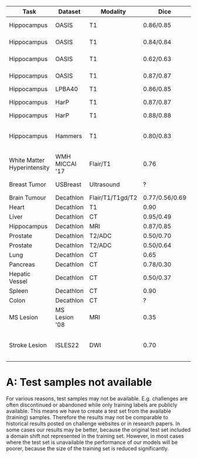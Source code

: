 | Task | Dataset | Modality | Dice | Network | Trainer | Planner | Notes | User | Source(s) | 
|---|---|---|---|---|---|---|---|---|---|
| Hippocampus | OASIS | T1 | 0.86/0.85 | 2D UNet | YuccaTrainer | YuccaPlansY | | [Llambias](https://github.com/Sllambias) | http://www.neuromorphometrics.com/2012_MICCAI_Challenge_Data.html; https://www.oasis-brains.org/ |
| Hippocampus | OASIS | T1 | 0.84/0.84 | 2D UNet | YuccaTrainer | YuccaPlansZ | | [Llambias](https://github.com/Sllambias) | http://www.neuromorphometrics.com/2012_MICCAI_Challenge_Data.html; https://www.oasis-brains.org/ |
| Hippocampus | OASIS | T1 | 0.62/0.63 | 2D UNet | YuccaTrainer | YuccaPlans | | [Llambias](https://github.com/Sllambias) | http://www.neuromorphometrics.com/2012_MICCAI_Challenge_Data.html; https://www.oasis-brains.org/ |
| Hippocampus | OASIS | T1 | 0.87/0.87 | 3D UNet | YuccaTrainer | YuccaPlans | | [Llambias](https://github.com/Sllambias) | http://www.neuromorphometrics.com/2012_MICCAI_Challenge_Data.html; https://www.oasis-brains.org/ |
| Hippocampus | LPBA40 | T1 | 0.86/0.85 | 3D UNet | YuccaTrainer | YuccaPlans | | [Llambias](https://github.com/Sllambias) | https://www.sciencedirect.com/science/article/pii/S1053811907008099 |
| Hippocampus | HarP | T1 | 0.87/0.87 | 3D MultiResUNet | YuccaTrainer | YuccaPlans | | [Llambias](https://github.com/Sllambias) | https://www.sciencedirect.com/science/article/pii/S155252601402891X |
| Hippocampus | HarP | T1 | 0.88/0.88 | 3D UNet | YuccaTrainer | YuccaPlans | | [Llambias](https://github.com/Sllambias) | https://www.sciencedirect.com/science/article/pii/S155252601402891X |
| Hippocampus | Hammers | T1 | 0.80/0.83 | 3D UNet | YuccaTrainer | YuccaPlans | | [Llambias](https://github.com/Sllambias) | www.brain-development.org; https://www.sciencedirect.com/science/article/pii/S1053811917300964; https://www.sciencedirect.com/science/article/pii/S1053811907010634; https://www.ncbi.nlm.nih.gov/pmc/articles/PMC6871794/ |
| White Matter Hyperintensity | WMH MICCAI '17 | Flair/T1 | 0.76 | 2D UNet | YuccaTrainerV2 | YuccaPlannerV2Z | | [Llambias](https://github.com/Sllambias) | https://wmh.isi.uu.nl/results/results-miccai-2017/; https://www.ncbi.nlm.nih.gov/pmc/articles/PMC7590957/ |
| Breast Tumor | USBreast | Ultrasound | ? | ? | ? | ? | |[Llambias](https://github.com/Sllambias) | https://www.kaggle.com/datasets/aryashah2k/breast-ultrasound-images-dataset |
| Brain Tumour | Decathlon | Flair/T1/T1gd/T2 | 0.77/0.56/0.69 | 3D UNet | YuccaTrainerV2 | YuccaPlans |[See: Note A](/yucca/documentation/results.md#1-test-samples-not-available) | [Llambias](https://github.com/Sllambias) |  http://medicaldecathlon.com/ |
| Heart | Decathlon | T1 | 0.90 | 3D UNet | YuccaTrainerV2 | YuccaPlans | [See: Note A](/yucca/documentation/results.md#1-test-samples-not-available) |[Llambias](https://github.com/Sllambias) |  http://medicaldecathlon.com/ |
| Liver | Decathlon | CT | 0.95/0.49 | 3D UNet | YuccaTrainerV2 | YuccaPlans |[See: Note A](/yucca/documentation/results.md#1-test-samples-not-available) | [Llambias](https://github.com/Sllambias) |  http://medicaldecathlon.com/ |
| Hippocampus | Decathlon | MRI | 0.87/0.85 | 3D UNet | YuccaTrainer | YuccaPlans | [See: Note A](/yucca/documentation/results.md#1-test-samples-not-available)| [Enevoldsen](https://github.com/Drilip) | http://medicaldecathlon.com/ |
| Prostate | Decathlon | T2/ADC | 0.50/0.70 | 3D UNet | YuccaTrainerV2 | YuccaPlans | [See: Note A](/yucca/documentation/results.md#1-test-samples-not-available)| [Llambias](https://github.com/Sllambias) |  http://medicaldecathlon.com/ |
| Prostate | Decathlon | T2/ADC | 0.50/0.64 | 2D UNet | YuccaTrainer | YuccaPlansZ | [See: Note A](/yucca/documentation/results.md#1-test-samples-not-available)| [Llambias](https://github.com/Sllambias) |  http://medicaldecathlon.com/ |
| Lung | Decathlon | CT | 0.65 | 3D UNet | YuccaTrainer | YuccaPlans |[See: Note A](/yucca/documentation/results.md#1-test-samples-not-available) | [Enevoldsen](https://github.com/Drilip) |  http://medicaldecathlon.com/ |
| Pancreas | Decathlon | CT | 0.78/0.30 | 3D UNet | YuccaTrainerV2 | YuccaPlans | [See: Note A](/yucca/documentation/results.md#1-test-samples-not-available)| [Llambias](https://github.com/Sllambias) |  http://medicaldecathlon.com/ |
| Hepatic Vessel | Decathlon | CT | 0.50/0.37 | 2D UNet | YuccaTrainerV2 | YuccaPlannerV2 |[See: Note A](/yucca/documentation/results.md#1-test-samples-not-available) | [Llambias](https://github.com/Sllambias) | http://medicaldecathlon.com/ |
| Spleen | Decathlon | CT  | 0.90 | 3D UNet | YuccaTrainer | YuccaPlans | [See: Note A](/yucca/documentation/results.md#1-test-samples-not-available)| [Enevoldsen](https://github.com/Drilip) | http://medicaldecathlon.com/ |
| Colon | Decathlon | CT  | ? | ? | ? | ? |[See: Note A](/yucca/documentation/results.md#1-test-samples-not-available) | [Llambias](https://github.com/Sllambias) |  http://medicaldecathlon.com/ |
| MS Lesion | MS Lesion '08 | MRI | 0.35 | 2D UNet Ensemble | YuccaTrainerV2 | YuccaPlannerV2 | [See: Note A](/yucca/documentation/results.md#1-test-samples-not-available) | [Llambias](https://github.com/Sllambias) |  http://www.ia.unc.edu/MSseg/index.html |
| Stroke Lesion | ISLES22 | DWI | 0.70 | 2D UNet Ensemble | YuccaTrainerV2 | YuccaPlannerV2 | Evaluated using the [challenge implementation](/yucca/evaluation/challenge_evaluation_scripts/isles_eval.py) | [Llambias](https://github.com/Sllambias) |  https://isles22.grand-challenge.org/ |




# A: Test samples not available
For various reasons, test samples may not be available. E.g. challenges are often discontinued or abandoned while only training labels are publicly available. 
This means we have to create a test set from the available (training) samples. Therefore the results may not be comparable to historical results posted on challenge websites or in research papers. In some cases our results may be better, because the original test set included a domain shift not represented in the training set. However, in most cases where the test set is unavailable the performance of our models will be poorer, because the size of the training set is reduced significantly.  

